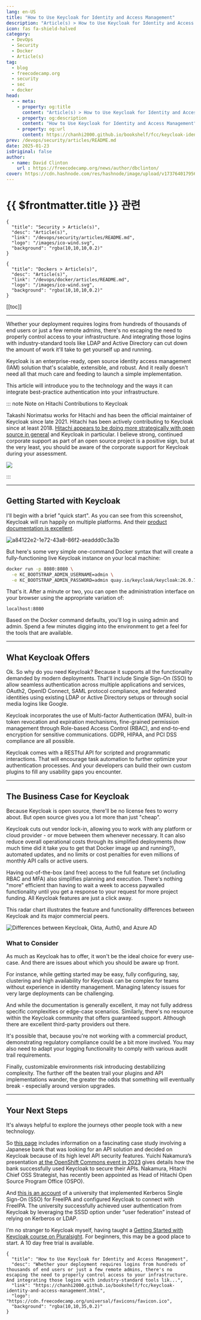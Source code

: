 ```yaml
---
lang: en-US
title: "How to Use Keycloak for Identity and Access Management"
description: "Article(s) > How to Use Keycloak for Identity and Access Management"
icon: fas fa-shield-halved
category:
  - DevOps
  - Security
  - Docker
  - Article(s)
tag:
  - blog
  - freecodecamp.org
  - security
  - sec
  - docker
head:
  - - meta:
    - property: og:title
      content: "Article(s) > How to Use Keycloak for Identity and Access Management"
    - property: og:description
      content: "How to Use Keycloak for Identity and Access Management"
    - property: og:url
      content: https://chanhi2000.github.io/bookshelf/fcc/keycloak-identity-and-access-management.html
prev: /devops/security/articles/README.md
date: 2025-01-23
isOriginal: false
author:
  - name: David Clinton
    url : https://freecodecamp.org/news/author/dbclinton/
cover: https://cdn.hashnode.com/res/hashnode/image/upload/v1737640179567/36b76fb3-3e9f-4124-a4d5-bb7d11428a6c.png
---
```


# {{ $frontmatter.title }} 관련

```component VPCard
{
  "title": "Security > Article(s)",
  "desc": "Article(s)",
  "link": "/devops/security/articles/README.md",
  "logo": "/images/ico-wind.svg",
  "background": "rgba(10,10,10,0.2)"
}
```

```component VPCard
{
  "title": "Dockers > Article(s)",
  "desc": "Article(s)",
  "link": "/devops/docker/articles/README.md",
  "logo": "/images/ico-wind.svg",
  "background": "rgba(10,10,10,0.2)"
}
```

[[toc]]

---

<SiteInfo
  name="How to Use Keycloak for Identity and Access Management"
  desc="Whether your deployment requires logins from hundreds of thousands of end users or just a few remote admins, there's no escaping the need to properly control access to your infrastructure. And integrating those logins with industry-standard tools lik..."
  url="https://freecodecamp.org/news/keycloak-identity-and-access-management"
  logo="https://cdn.freecodecamp.org/universal/favicons/favicon.ico"
  preview="https://cdn.hashnode.com/res/hashnode/image/upload/v1737640179567/36b76fb3-3e9f-4124-a4d5-bb7d11428a6c.png"/>

Whether your deployment requires logins from hundreds of thousands of end users or just a few remote admins, there's no escaping the need to properly control access to your infrastructure. And integrating those logins with industry-standard tools like LDAP and Active Directory can cut down the amount of work it'll take to get yourself up and running.

Keycloak is an enterprise-ready, open source identity access management (IAM) solution that's scalable, extensible, and robust. And it really doesn't need all that much care and feeding to launch a simple implementation.

This article will introduce you to the technology and the ways it can integrate best-practice authentication into your infrastructure.

::: note Note on Hitachi Contributions to Keycloak

Takashi Norimatsu works for Hitachi and has been the official maintainer of Keycloak since late 2021. Hitachi has been actively contributing to Keycloak since at least 2018. [<VPIcon icon="fas fa-globe"/>Hitachi appears to be doing more strategically with open source in general](https://hitachi.com/New/cnews/month/2024/11/241108.html) and Keycloak in particular. I believe strong, continued corporate support as part of an open source project is a positive sign, but at the very least, you should be aware of the corporate support for Keycloak during your assessment.

![](https://cdn.hashnode.com/res/hashnode/image/upload/v1737406737359/1fc95289-7777-4c9f-a651-00bd8a44b517.png)

:::

---

## Getting Started with Keycloak

I'll begin with a brief "quick start". As you can see from this screenshot, Keycloak will run happily on multiple platforms. And their [product documentation is excellent](https://keycloak.org/guides).

![a84122e2-1e72-43a8-86f2-aeaddd0c3a3b](https://cdn.hashnode.com/res/hashnode/image/upload/v1737406768154/a84122e2-1e72-43a8-86f2-aeaddd0c3a3b.png)

But here's some very simple one-command Docker syntax that will create a fully-functioning live Keycloak instance on your local machine:

```bash
docker run -p 8080:8080 \
  -e KC_BOOTSTRAP_ADMIN_USERNAME=admin \
  -e KC_BOOTSTRAP_ADMIN_PASSWORD=admin quay.io/keycloak/keycloak:26.0.7 start-dev
```

That's it. After a minute or two, you can open the administration interface on your browser using the appropriate variation of:

```plaintext title="url"
localhost:8080
```

Based on the Docker command defaults, you'll log in using admin and admin. Spend a few minutes digging into the environment to get a feel for the tools that are available.

---

## What Keycloak Offers

Ok. So why do you need Keycloak? Because it supports all the functionality demanded by modern deployments. That'll include Single Sign-On (SSO) to allow seamless authentication across multiple applications and services, OAuth2, OpenID Connect, SAML protocol compliance, and federated identities using existing LDAP or Active Directory setups or through social media logins like Google.

Keycloak incorporates the use of Multi-factor Authentication (MFA), built-in token revocation and expiration mechanisms, fine-grained permission management through Role-based Access Control (RBAC), and end-to-end encryption for sensitive communications. GDPR, HIPAA, and PCI DSS compliance are all possible.

Keycloak comes with a RESTful API for scripted and programmatic interactions. That will encourage task automation to further optimize your authentication processes. And your developers can build their own custom plugins to fill any usability gaps you encounter.

---

## The Business Case for Keycloak

Because Keycloak is open source, there'll be no license fees to worry about. But open source gives you a lot more than just "cheap".

Keycloak cuts out vendor lock-in, allowing you to work with any platform or cloud provider - or move between them whenever necessary. It can also reduce overall operational costs through its simplified deployments (how much time did it take you to get that Docker image up and running?), automated updates, and no limits or cost penalties for even millions of monthly API calls or active users.

Having out-of-the-box (and free) access to the full feature set (including RBAC and MFA) also simplifies planning and execution. There's nothing "more" efficient than having to wait a week to access paywalled functionality until you get a response to your request for more project funding. All Keycloak features are just a click away.

This radar chart illustrates the feature and functionality differences between Keycloak and its major commercial peers.

![Differences between Keycloak, Okta, Auth0, and Azure AD](https://cdn.hashnode.com/res/hashnode/image/upload/v1737407002045/d9a45f49-afbb-4709-a9da-016782d7c6ae.png)

### What to Consider

As much as Keycloak has to offer, it won't be the ideal choice for every use-case. And there are issues about which you should be aware up front.

For instance, while getting started may be easy, fully configuring, say, clustering and high availability for Keycloak can be complex for teams without experience in identity management. Managing latency issues for very large deployments can be challenging.

And while the documentation is generally excellent, it may not fully address specific complexities or edge-case scenarios. Similarly, there's no resource within the Keycloak community that offers guaranteed support. Although there are excellent third-party providers out there.

It's possible that, because you're not working with a commercial product, demonstrating regulatory compliance could be a bit more involved. You may also need to adapt your logging functionality to comply with various audit trail requirements.

Finally, customizable environments risk introducing destabilizing complexity. The further off the beaten trail your plugins and API implementations wander, the greater the odds that something will eventually break - especially around version upgrades.

---

## Your Next Steps

It's always helpful to explore the journeys other people took with a new technology.

So [<VPIcon icon="fa-brands fa-redhat"/>this page](https://redhat.com/en/blog/keycloak-success-stories-from-the-openshift-commons-gathering-amsterdam-2023) includes information on a fascinating case study involving a Japanese bank that was looking for an API solution and decided on Keycloak because of its high level API security features. Yuichi Nakamura’s presentation [<VPIcon icon="fa-brands fa-youtube"/>at the OpenShift Commons event in 2023](https://youtu.be/jH7-tyrUP9E?t=490) gives details how the bank successfully used Keycloak to secure their APIs. Nakamura, Hitachi Chief OSS Strategist, has recently been appointed as Head of Hitachi Open Source Program Office (OSPO).

And [<VPIcon icon="fas fa-globe"/>this is an account](https://hossted.com/knowledge-base/case-studies/infrastructure-and-network/security/enhancing-authentication-services-with-freeipa-and-keycloak/) of a university that implemented Kerberos Single Sign-On (SSO) for FreeIPA and configured Keycloak to connect with FreeIPA. The university successfully achieved user authentication from Keycloak by leveraging the SSSD option under “user federation” instead of relying on Kerberos or LDAP.

I’m no stranger to Keycloak myself, having taught a <VPIcon icon="fas fa-globe"/>[Getting Started with Keycloak course on Pluralsight](https://pluralsight.com/courses/keycloak-getting-started). For beginners, this may be a good place to start. A 10 day free trial is available.

<!-- TODO: add ARTICLE CARD -->
```component VPCard
{
  "title": "How to Use Keycloak for Identity and Access Management",
  "desc": "Whether your deployment requires logins from hundreds of thousands of end users or just a few remote admins, there's no escaping the need to properly control access to your infrastructure. And integrating those logins with industry-standard tools lik...",
  "link": "https://chanhi2000.github.io/bookshelf/fcc/keycloak-identity-and-access-management.html",
  "logo": "https://cdn.freecodecamp.org/universal/favicons/favicon.ico",
  "background": "rgba(10,10,35,0.2)"
}
```
